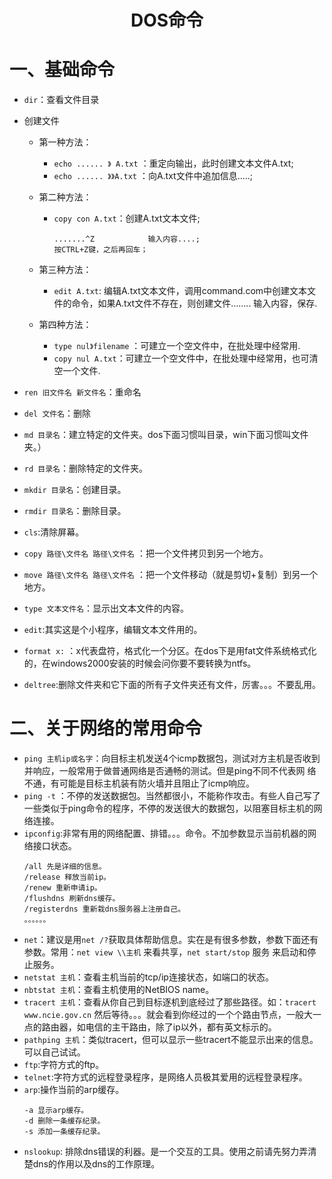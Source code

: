 <h1 align="center">DOS命令</h1>

# 一、基础命令

* `dir`：查看文件目录
* 创建文件 　　
  * 第一种方法：
    * `echo ...... 》 A.txt` ：重定向输出，此时创建文本文件A.txt;
    * `echo ...... 》》A.txt` ：向A.txt文件中追加信息.....;

  * 第二种方法：
    * `copy con A.txt`：创建A.txt文本文件;
      ```
      .......^Z 　　　　　 　输入内容....;
      按CTRL+Z键，之后再回车；
      ```
  * 第三种方法：
    * `edit A.txt`: 编辑A.txt文本文件，调用command.com中创建文本文件的命令，如果A.txt文件不存在，则创建文件........ 输入内容，保存.

  * 第四种方法：
    * `type nul》filename` ：可建立一个空文件中，在批处理中经常用.
    * `copy nul A.txt`：可建立一个空文件中，在批处理中经常用，也可清空一个文件.

* `ren 旧文件名 新文件名`：重命名
* `del 文件名`：删除
* `md 目录名`：建立特定的文件夹。dos下面习惯叫目录，win下面习惯叫文件夹。）
* `rd 目录名`：删除特定的文件夹。 
* `mkdir 目录名`：创建目录。
* `rmdir 目录名`：删除目录。
* `cls`:清除屏幕。
* `copy 路径\文件名 路径\文件名` ：把一个文件拷贝到另一个地方。
* `move 路径\文件名 路径\文件名` ：把一个文件移动（就是剪切+复制）到另一个地方。 
* `type 文本文件名`：显示出文本文件的内容。
* `edit`:其实这是个小程序，编辑文本文件用的。
* `format x:` ：x代表盘符，格式化一个分区。在dos下是用fat文件系统格式化的，在windows2000安装的时候会问你要不要转换为ntfs。
* `deltree`:删除文件夹和它下面的所有子文件夹还有文件，厉害。。。不要乱用。 

# 二、关于网络的常用命令

* `ping 主机ip或名字`：向目标主机发送4个icmp数据包，测试对方主机是否收到并响应，一般常用于做普通网络是否通畅的测试。但是ping不同不代表网
络不通，有可能是目标主机装有防火墙并且阻止了icmp响应。
* `ping -t` ：不停的发送数据包。当然都很小，不能称作攻击。有些人自己写了一些类似于ping命令的程序，不停的发送很大的数据包，以阻塞目标主机的网络连接。
* `ipconfig`:非常有用的网络配置、排错。。。命令。不加参数显示当前机器的网络接口状态。
  ```
  /all 先是详细的信息。
  /release 释放当前ip。
  /renew 重新申请ip。
  /flushdns 刷新dns缓存。
  /registerdns 重新栽dns服务器上注册自己。
  。。。。。。
  ```
* `net`：建议是用`net /?`获取具体帮助信息。实在是有很多参数，参数下面还有参数。常用：`net view \\主机` 来看共享，`net start/stop` 服务 来启动和停止服务。
* `netstat 主机`：查看主机当前的tcp/ip连接状态，如端口的状态。
* `nbtstat 主机`：查看主机使用的NetBIOS name。
* `tracert 主机`：查看从你自己到目标逐机到底经过了那些路径。如：`tracert www.ncie.gov.cn` 然后等待。。。就会看到你经过的一个个路由节点，一般大一点的路由器，如电信的主干路由，除了ip以外，都有英文标示的。
* `pathping 主机`：类似tracert，但可以显示一些tracert不能显示出来的信息。可以自己试试。
* `ftp`:字符方式的ftp。
* `telnet`:字符方式的远程登录程序，是网络人员极其爱用的远程登录程序。
* `arp`:操作当前的arp缓存。
  ```
  -a 显示arp缓存。
  -d 删除一条缓存纪录。
  -s 添加一条缓存纪录。
  ```
* `nslookup`: 排除dns错误的利器。是一个交互的工具。使用之前请先努力弄清楚dns的作用以及dns的工作原理。
